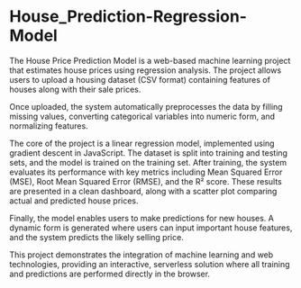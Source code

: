 # House_Prediction-Regression-Model
The House Price Prediction Model is a web-based machine learning project that estimates house prices using regression analysis. The project allows users to upload a housing dataset (CSV format) containing features of houses along with their sale prices.

Once uploaded, the system automatically preprocesses the data by filling missing values, converting categorical variables into numeric form, and normalizing features.

The core of the project is a linear regression model, implemented using gradient descent in JavaScript. The dataset is split into training and testing sets, and the model is trained on the training set. 
After training, the system evaluates its performance with key metrics including Mean Squared Error (MSE), Root Mean Squared Error (RMSE), and the R² score. These results are presented in a clean dashboard, along with a scatter plot comparing actual and predicted house prices.

Finally, the model enables users to make predictions for new houses. A dynamic form is generated where users can input important house features, and the system predicts the likely selling price.

This project demonstrates the integration of machine learning and web technologies, providing an interactive, serverless solution where all training and predictions are performed directly in the browser.
